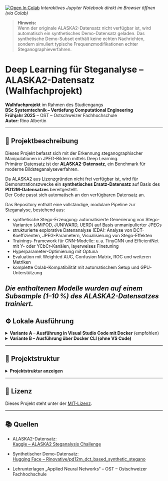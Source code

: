 [![Open In Colab](https://colab.research.google.com/assets/colab-badge.svg)](https://colab.research.google.com/github/Rinovative/alaska2-steganalysis/blob/main/ANN_Projekt_Rino_Albertin_Steganalyse.ipynb)
_Interaktives Jupyter Notebook direkt im Browser öffnen (via Colab)_

> **Hinweis:**  
> Wenn der originale ALASKA2-Datensatz nicht verfügbar ist, wird automatisch ein synthetisches Demo-Datensatz geladen.
> Das synthetische Demo-Subset enthält keine echten Nachrichten, sondern simuliert typische Frequenzmodifikationen echter Steganographieverfahren.

# Deep Learning für Steganalyse – ALASKA2-Datensatz (Walhfachprojekt)

**Walhfachprojekt** im Rahmen des Studiengangs  
**BSc Systemtechnik – Vertiefung Computational Engineering**  
**Frühjahr 2025** – OST – Ostschweizer Fachhochschule  
**Autor:** Rino Albertin

---

## 📌 Projektbeschreibung

Dieses Projekt befasst sich mit der Erkennung steganographischer Manipulationen in JPEG-Bildern mittels Deep Learning.  
Primärer Datensatz ist der **ALASKA2-Datensatz**, ein Benchmark für moderne Bildsteganalyseverfahren.

Da ALASKA2 aus Lizenzgründen nicht frei verfügbar ist, wird für Demonstrationszwecke ein **synthetisches Ersatz-Datensatz** auf Basis des **PD12M-Datensatzes** bereitgestellt.  
Der Code passt sich automatisch an den verfügbaren Datensatz an.

Das Repository enthält eine vollständige, modulare Pipeline zur Steganalyse, bestehend aus:
- synthetische Stego-Erzeugung: automatisierte Generierung von Stego-Varianten (JMiPOD, JUNIWARD, UERD) auf Basis unmanipulierter JPEGs
- strukturierte explorative Datenanalyse (EDA): Analyse von DCT-Koeffizienten, JPEG-Parametern, Visualisierung von Stego-Effekten
- Trainings-Framework für CNN-Modelle: u. a. TinyCNN und EfficientNet mit Y- oder YCbCr-Kanälen, layerweises Finetuning
- Hyperparameter-Optimierung mit Optuna
- Evaluation mit Weighted AUC, Confusion Matrix, ROC und weiteren Metriken
- komplette Colab-Kompatibilität mit automatischem Setup und GPU-Unterstützung

*Die enthaltenen Modelle wurden auf einem Subsample (1–10 %) des ALASKA2-Datensatzes trainiert.*
---

## ⚙️ Lokale Ausführung
<details>
<summary><strong>Variante A – Ausführung in Visual Studio Code mit Docker</strong> (empfohlen)</summary>

**Voraussetzungen:**

- [Docker Desktop](https://www.docker.com/products/docker-desktop) ist installiert
- [Visual Studio Code](https://code.visualstudio.com/) ist installiert
- Die Erweiterung **"Dev Containers"** ist in VS Code aktiviert

**Vorgehen:**

1. Repository klonen:
   ```bash
   git clone https://github.com/Rinovative/alaska2-steganalysis.git
   cd alaska2-steganalysis
   ```

2. Projektverzeichnis in Visual Studio Code öffnen

3. Container starten:
   - Entweder über die Schaltfläche `Reopen in Container` unten rechts  
   - oder über `F1` → `Dev Containers: Reopen in Container`

4. Container schliessen
   Nach dem ersten Build-Fenster:
   -  Unten links auf das grüne Remote-Symbol klciken → `Close Remote Connection`

5. Dev-Container erneut öffnen
   -  Wieder F1 → `Dev Containers: Reopen in Container`

6. Notebook starten
   -  Öffne `ANN_Projekt_Rino_Albertin_Steganalyse.ipynb` in VS Code.  
   
</details>

<details>
<summary><strong>Variante B – Ausführung über Docker CLI (ohne VS Code)</strong></summary>

**Voraussetzungen:**

- [Docker](https://www.docker.com/) ist installiert und lauffähig

**Vorgehen:**

1. Repository klonen:
   ```bash
   git clone https://github.com/Rinovative/alaska2-steganalysis.git
   cd alaska2-steganalysis
   ```

2. Docker-Image erstellen:
   ```bash
   docker build -t stego-dev .
   ```

3. Container starten und Projektverzeichnis einbinden:
   ```bash
   docker run -it --rm -p 8888:8888 -v $(pwd):/app stego-dev
   ```

4. Innerhalb des Containers Jupyter Notebook starten:
   ```bash
   jupyter notebook --ip=0.0.0.0 --no-browser --allow-root
   ```

5. Die in der Konsole ausgegebene URL kann verwendet werden, um über einen lokalen Browser auf das Notebook zuzugreifen.

</details>

---

## 📂 Projektstruktur
<details>
<summary><strong>Projektstruktur anzeigen</strong></summary>

```bash
.
├── .devcontainer/                        # Docker-Container-Konfiguration für die Entwicklung
│   ├── devcontainer.json                 # Konfigurationsdatei für Visual Studio Code DevContainer
│   └── Dockerfile                        # Dockerfile zur Erstellung eines Entwicklungscontainers für die Umgebung
│
├── .github/                              # GitHub-spezifische Workflows und Aktionen
│   └── workflows/                        # Enthält CI/CD-Workflows für GitHub Actions
│       └── lint.yml                      # Linter-Workflow, der bei jeder Codeänderung ausgeführt wird, um den Code zu prüfen und zu formatieren
│
├── cache/                                # Zwischengespeicherte Daten (z.B. vorverarbeitete Bilder, Trainingsdaten)
│   ├── alaska2/                          # Enthält Zwischenspeicher-Daten für den ALASKA2-Datensatz
│   └── pd12m/                            # Enthält Zwischenspeicher-Daten für den PD12M-Datensatz (synthetische Stego-Varianten)
│
├── data/                                 # Datenverzeichnis
│   └── raw/                              # Rohdaten
│       ├── alaska2-image-steganalysis/   # Enthält Cover + Stego-Varianten (JMiPOD, JUNIWARD, UERD)
│       └── PD12M/                        # Enthält Cover + synthetische Stego-Varianten (JMiPOD, JUNIWARD, UERD)
├── images/                               # Grafiken für Visualisierungen (ROC, AUC, etc.)
│
├── src/                                  # Quellcode des Projekts
│   ├── eda/                              # Explorative Datenanalyse (Modulstruktur)
│   │   ├── __init__.py                   # Initialisierungsdatei für das EDA-Modul
│   │   ├── eda_color_channel_statistics.py  # Analyse der Farbkanäle in den Bildern (Erklärung und Visualisierung)
│   │   ├── eda_dct.py                    # DCT-basierte Bildanalyse, zur Untersuchung der Frequenzkomponenten
│   │   ├── eda_examples.py               # Beispielvisualisierungen der Bilder (Cover vs. Stego)
│   │   └── eda_overview.py               # Übersicht und Zusammenfassung der explorativen Datenanalyse
│   │
│   ├── model/                            # Modellarchitektur, Training und Evaluation
│   │   ├── __init__.py                   # Initialisierungsdatei für das Modellmodul
│   │   ├── model_train.py                # Trainingsskript für das Modell (Modellaufbau, Training, Optimierung)
│   │   ├── model_evaluation.py           # Evaluierung des Modells (z.B. mit AUC, ROC, Konfusionsmatrix)
│   │   ├── model_metrics.py              # Berechnung und Visualisierung von Metriken (Loss, Accuracy, AUC)
│   │   ├── model_plot.py                 # Visualisierung von Ergebnissen (z.B. Konfusionsmatrix, Feature-Importanz)
│   │
│   ├── util/                             # Hilfsfunktionen für Datenvorverarbeitung und Notebook-Unterstützung
│   │   ├── util_cache.py                 # Caching-Funktionen für Plots und Berechnungen
│   │   ├── util_data.py                  # Funktionen für das Laden und Vorverarbeiten von Daten
│   │   ├── util_nb.py                    # Funktionen zur Unterstützung von Jupyter-Notebooks (z.B. Widgets, Panels)
│   │   └── poetry/                       # CI/CD-Linting-Konfiguration für Poetry
│   │       └── poetry_lint.py
│   │
│   └── __init__.py
│
├── .gitignore                            # Ausschlussregeln für Git (z.B. temporäre Dateien, IDE-Settings, etc.)
├── ANN_Projekt_Rino_Albertin_Steganalyse.ipynb  # Haupt-Jupyter-Notebook für das Steganalyse-Projekt
│   └── Das Notebook enthält:
│       ├── Einleitung und Beschreibung des Projekts
│       ├── Explorative Datenanalyse
│       ├── Modelltraining und Hyperparameter-Tuning
│       ├── Evaluierung und Visualisierung der Ergebnisse
├── LICENSE                               # Lizenzdatei für das Projekt (MIT License)
├── poetry.lock                           # Fixierte Abhängigkeiten (Poetry), um Abhängigkeiten für das Projekt zu sperren
├── pyproject.toml                        # Projektdefinition und Abhängigkeiten (Poetry), welche die Python-Pakete und Versionen festlegt
├── README.md                             # Projektübersicht und Erklärung der Zielsetzung und Methodik
└── requirements.txt                      # Alternativ für Pip / Binder / Colab, um die Abhängigkeiten zu installieren
```
</details>

---

## 📄 Lizenz

Dieses Projekt steht unter der [MIT-Lizenz](LICENSE).

---

## 📚 Quellen

- ALASKA2-Datensatz:  
  [Kaggle – ALASKA2 Steganalysis Challenge](https://www.kaggle.com/competitions/alaska2-image-steganalysis)

- Synthetischer Demo-Datensatz:  
  [Hugging Face – Rinovative/pd12m_dct_based_synthetic_stegano](https://huggingface.co/datasets/Rinovative/pd12m_dct_based_synthetic_stegano)

- Lehrunterlagen „Applied Neural Networks“ – OST – Ostschweizer Fachhochschule